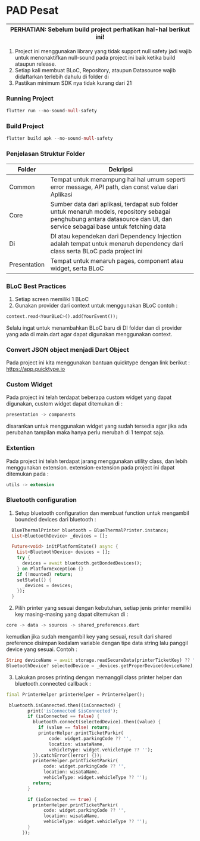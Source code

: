 # PAD Pesat

| PERHATIAN: Sebelum build project perhatikan hal-hal berikut ini! |
| --- |
1. Project ini menggunakan library yang tidak support null safety jadi wajib untuk menonaktifkan null-sound pada project ini baik ketika build ataupun release.
2. Setiap kali membuat BLoC, Repository, ataupun Datasource wajib didaftarkan terlebih dahulu di folder di
3. Pastikan minimum SDK nya tidak kurang dari 21

### Running Project
```dart
flutter run --no-sound-null-safety
```


### Build Project

```dart
flutter build apk --no-sound-null-safety
```

### Penjelasan Struktur Folder
| Folder | Dekripsi |
| --- | --- |
| Common | Tempat untuk menampung hal hal umum seperti error message, API path, dan const value dari Aplikasi |
| Core | Sumber data dari aplikasi, terdapat sub folder untuk menaruh models, repository sebagai penghubung antara datasource dan UI, dan service sebagai base untuk fetching data |
| Di | DI atau kependekan dari Dependency Injection adalah tempat untuk menaruh dependency dari class serta BLoC pada project ini |
| Presentation | Tempat untuk menaruh pages, component atau widget, serta BLoC |

### BLoC Best Practices
1. Setiap screen memiliki 1 BLoC
2. Gunakan provider dari context untuk menggunakan BLoC contoh :
```dart
context.read<YourBLoC>().add(YourEvent());
```
Selalu ingat untuk menambahkan BLoC baru di DI folder dan di provider yang ada di main.dart agar dapat digunakan menggunakan context.

### Convert JSON object menjadi Dart Object
Pada project ini kita menggunakan bantuan quicktype dengan link berikut :
https://app.quicktype.io

### Custom Widget
Pada project ini telah terdapat beberapa custom widget yang dapat digunakan, custom widget dapat ditemukan di :
```dart
presentation -> components
```
disarankan untuk menggunakan widget yang sudah tersedia agar jika ada perubahan tampilan maka hanya perlu merubah di 1 tempat saja.

### Extention
Pada project ini telah terdapat jarang menggunakan utility class, dan lebih menggunakan extension. extension-extension pada project ini dapat ditemukan pada :
```dart
utils -> extension
```

### Bluetooth configuration
1. Setup bluetooth configuration dan membuat function untuk mengambil bounded devices dari bluetooth :
```dart
  BlueThermalPrinter bluetooth = BlueThermalPrinter.instance;
  List<BluetoothDevice> _devices = [];

  Future<void> initPlatformState() async {
    List<BluetoothDevice> devices = [];
    try {
      devices = await bluetooth.getBondedDevices();
    } on PlatformException {}
    if (!mounted) return;
    setState(() {
      _devices = devices;
    });
  }
```
2. Pilih printer yang sesuai dengan kebutuhan, setiap jenis printer memiliki key masing-masing yang dapat ditemukan di :
```dart
core -> data -> sources -> shared_preferences.dart
```
kemudian jika sudah mengambil key yang sesuai, result dari shared preference disimpan kedalam variable dengan tipe data string lalu panggil device yang sesuai. Contoh :

```dart
String deviceName = await storage.readSecureData(printerTicketKey) ?? ""; //untuk mengambil printer bluetooth untuk print ticket
BluetoothDevice? selectedDevice = _devices.getProperDevice(deviceName);
```

3. Lakukan proses printing dengan memanggil class printer helper dan bluetooth.connected callback :
```dart
final PrinterHelper printerHelper = PrinterHelper();

 bluetooth.isConnected.then((isConnected) {
        print('isConnected $isConnected');
        if (isConnected == false) {
          bluetooth.connect(selectedDevice).then((value) {
            if (value == false) return;
            printerHelper.printTicketParkir(
                code: widget.parkingCode ?? '',
                location: wisataName,
                vehicleType: widget.vehicleType ?? '');
          }).catchError((error) {});
          printerHelper.printTicketParkir(
              code: widget.parkingCode ?? '',
              location: wisataName,
              vehicleType: widget.vehicleType ?? '');
          return;
        }

        if (isConnected == true) {
          printerHelper.printTicketParkir(
              code: widget.parkingCode ?? '',
              location: wisataName,
              vehicleType: widget.vehicleType ?? '');
        }
      });
```

